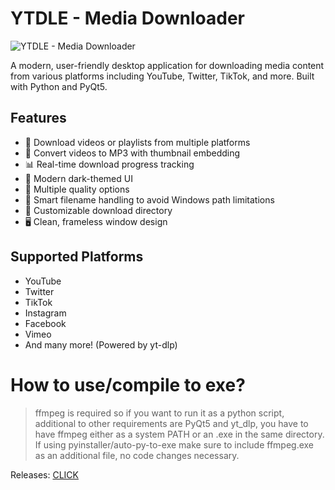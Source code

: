 # YTDLE - Media Downloader

![YTDLE - Media Downloader](https://cdn.discordapp.com/attachments/1004491384587288647/1337385712970108928/image.png?ex=67a74101&is=67a5ef81&hm=e08145962526ef5fedae5467e4d12f4c3b17058da5f7d4bf04f0a591cc498c79&)

A modern, user-friendly desktop application for downloading media content from various platforms including YouTube, Twitter, TikTok, and more. Built with Python and PyQt5.

## Features

- 🎥 Download videos or playlists from multiple platforms
- 🎵 Convert videos to MP3 with thumbnail embedding
- 📊 Real-time download progress tracking
- 🎨 Modern dark-themed UI
- 📱 Multiple quality options
- 🎯 Smart filename handling to avoid Windows path limitations
- 📂 Customizable download directory
- 🖥️ Clean, frameless window design

## Supported Platforms

- YouTube
- Twitter
- TikTok
- Instagram
- Facebook
- Vimeo
- And many more! (Powered by yt-dlp)

# How to use/compile to exe?
> ffmpeg is required so if you want to run it as a python script, additional to other requirements are PyQt5 and yt_dlp, you have to have ffmpeg either as a system PATH or an .exe in the same directory.
If using pyinstaller/auto-py-to-exe make sure to include ffmpeg.exe as an additional file, no code changes necessary.

Releases: [CLICK](https://github.com/Master0fFate/ytdle/releases)


